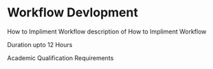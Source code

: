 <h1>Workflow Devlopment</h1>

How to Impliment Workflow
description of How to Impliment Workflow

Duration
upto 12 Hours

Academic Qualification
Requirements
